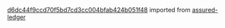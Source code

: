 [d6dc44f9ccd70f5bd7cd3cc004bfab424b051f48](https://github.com/insolar/assured-ledger/commit/d6dc44f9ccd70f5bd7cd3cc004bfab424b051f48) imported from [assured-ledger](https://github.com/insolar/assured-ledger)
